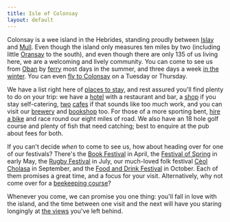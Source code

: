 ```yaml
---
title: Isle of Colonsay
layout: default
---
```


Colonsay is a wee island in the Hebrides, standing proudly between [Islay][] and [Mull][]. Even though the island only measures ten miles by two (including little [Oransay][] to the south), and even though there are only 135 of us living here, we are a welcoming and lively community. You can come to see us from [Oban][] by [ferry][] most days in the summer, and three days a week [in the winter][]. You can even [fly to Colonsay][] on a Tuesday or Thursday.

We have a list right here of [places to stay][], and rest assured you'll find plenty to do on your trip: we have a [hotel][] with a restaurant and bar, a [shop][] if you stay self-catering, [two][] [cafes][] if that sounds like too much work, and you can visit our [brewery][] and [bookshop][] too. For those of a more sporting bent, [hire a bike][] and race round our eight miles of road. We also have an 18 hole golf course and plenty of fish that need catching; best to enquire at the pub about fees for both.

If you can't decide *when* to come to see us, how about heading over for one of our festivals? There's the [Book Festival][] in April, the [Festival of Spring][] in early May, the [Rugby Festival][] in July, our much-loved folk festival [Cèol Cholasa][] in September, and the [Food and Drink Festival][] in October. Each of them promises a great time, and a focus for your visit. Alternatively, why not come over for a [beekeeping course][]?

Whenever you come, we can promise you one thing: you'll fall in love with the island, and the time between one visit and the next will have you staring longingly at [the views][] you've left behind.


[Mull]: http://www.isle-of-mull.net
[Islay]: http://islayinfo.com
[Oransay]: http://www.rspb.org.uk/reserves-and-events/find-a-reserve/reserves-a-z/reserves-by-name/o/oronsay/index.aspx
[hotel]: http://www.colonsayholidays.co.uk/
[shop]: http://www.colonsayshop.net/
[two]: http://www.thecolonsaypantry.co.uk
[cafes]: http://www.colonsayholidays.co.uk/the-island/gardens-cafe/565
[ferry]: https://www.calmac.co.uk/oban-colonsay-portaskaig-kennacraig-colonsay-ferry-summer-timetable
[in the winter]: https://www.calmac.co.uk/oban-colonsay-portaskaig-kennacraig-colonsay-ferry-winter-timetable
[Oban]: https://www.oban.org.uk/index.php
[fly to Colonsay]: https://www.hebrideanair.co.uk/summer-timetable
[Festival of Spring]: http://www.colonsayspringfest.co.uk
[Book Festival]: http://www.colonsaybookfestival.org.uk/
[Rugby Festival]: http://www.colonsayrugbyfestival.com/
[Cèol Cholasa]: http://www.ceolcholasa.co.uk/
[Food and Drink Festival]: http://www.colonsayspringfest.co.uk
[bookshop]: http://www.houseoflochar.com/index.htm
[brewery]: http://colonsaybrewery.co.uk
[beekeeping course]: http://www.colonsay.info/text/beecourses.html
[hire a bike]: http://www.colonsaycottage.co.uk/bike-hire.html
[places to stay]: accomodation.html
[the views]: gallery.html